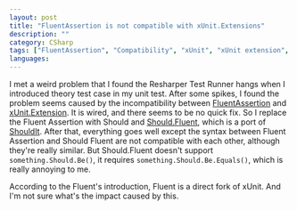 ```yaml
---
layout: post
title: "FluentAssertion is not compatible with xUnit.Extensions"
description: ""
category: CSharp
tags: ["FluentAssertion", "Compatibility", "xUnit", "xUnit extension", "Should.Fluent", "ShouldIt", "Unit Test"]
languages:
---
```


I met a weird problem that I found the Resharper Test Runner hangs when I introduced theory test case in my unit test. 
After some spikes, I found the problem seems caused by the incompatibility between [FluentAssertion](http://fluentassertions.codeplex.com/) and [xUnit.Extension](http://xunit.codeplex.com/).
It is wired, and there seems to be no quick fix.
So I replace the Fluent Assertion with Should and [Should.Fluent](http://should.codeplex.com/), which is a port of [ShouldIt](http://code.google.com/p/shouldit/). 
After that, everything goes well except the syntax between Fluent Assertion and Should Fluent are not compatible with each other, although they're really similar.
But Should.Fluent doesn't support `something.Should.Be()`, it requires `something.Should.Be.Equals()`, which is really annoying to me.

According to the Fluent's introduction, Fluent is a direct fork of xUnit. And I'm not sure what's the impact caused by this.